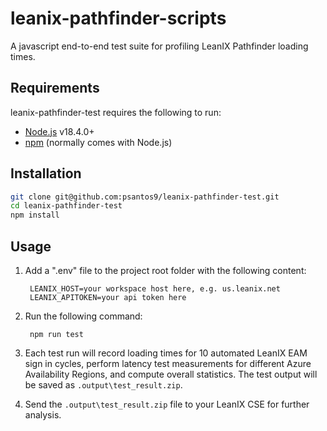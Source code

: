 leanix-pathfinder-scripts
========================

A javascript end-to-end test suite for profiling LeanIX Pathfinder loading times.

Requirements
------------

leanix-pathfinder-test requires the following to run:

  * [Node.js][node] v18.4.0+
  * [npm][npm] (normally comes with Node.js)

## Installation

```bash
git clone git@github.com:psantos9/leanix-pathfinder-test.git
cd leanix-pathfinder-test
npm install
```

## Usage
1. Add a ".env" file to the project root folder with the following content:

        LEANIX_HOST=your workspace host here, e.g. us.leanix.net
        LEANIX_APITOKEN=your api token here

2. Run the following command:

        npm run test


3. Each test run will record loading times for 10 automated LeanIX EAM sign in cycles, perform latency test measurements for different Azure Availability Regions, and compute overall statistics. The test output will be saved as ```.output\test_result.zip```.

4. Send the ```.output\test_result.zip``` file to your LeanIX CSE for further analysis.

[node]: https://nodejs.org/
[npm]: https://www.npmjs.com/
